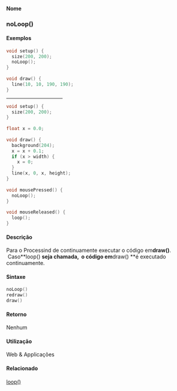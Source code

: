 
#### Nome
### noLoop()

#### Exemplos

```pde
void setup() { 
  size(200, 200); 
  noLoop(); 
} 
 
void draw() { 
  line(10, 10, 190, 190); 
} 

```
<hr align="left" noshade="noshade" size="1" width="150"/>

```pde
void setup() { 
  size(200, 200); 
} 
 
float x = 0.0; 
 
void draw() { 
  background(204); 
  x = x + 0.1; 
  if (x > width) { 
    x = 0; 
  } 
  line(x, 0, x, height); 
} 
 
void mousePressed() { 
  noLoop(); 
} 
 
void mouseReleased() { 
  loop(); 
} 

```

#### Descrição
Para o Processind de continuamente executar o código em**draw()**.  Caso**loop() **seja chamada,  o código em**draw() **é executado continuamente.

#### Sintaxe
```pde
noLoop()
redraw()
draw()

```

#### Retorno

	
Nenhum

#### Utilização

	
Web & Applicações

#### Relacionado
[loop()](loop_)
